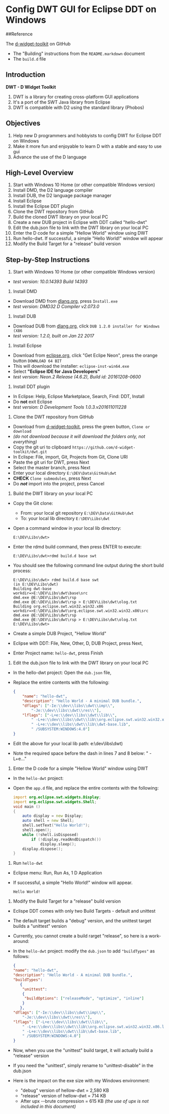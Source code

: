 # Config DWT GUI for Eclipse DDT on Windows

##Reference

The [d-widget-toolkit](https://www.github.com/d-widget-toolkit/dwt) on GitHub
 * The "Building" instructions from the `README.markdown` document
 * The `build.d` file

## Introduction

**DWT - D Widget Toolkit**

1. DWT is a library for creating cross-platform GUI applications
1. It's a port of the SWT Java library from Eclipse
1. DWT is compatible with D2 using the standard library (Phobos)

## Objectives
1. Help new D programmers and hobbyists to config DWT for Eclipse DDT on Windows
1. Make it more fun and enjoyable to learn D with a stable and easy to use gui
1. Advance the use of the D language
 
## High-Level Overview
1. Start with Windows 10 Home (or other compatible Windows version)
1. Install DMD, the D2 language compiler
1. Install DUB, the D2 language package manager
1. Install Eclipse
1. Install the Eclipse DDT plugin
1. Clone the DWT repository from GitHub
1. Build the cloned DWT library on your local PC
1. Create a new DUB project in Eclipse with DDT called "hello-dwt"
1. Edit the dub.json file to link with the DWT library on your local PC
1. Enter the D code for a simple "Hellow World" window using DWT
1. Run hello-dwt. If successful, a simple "Hello World!" window will appear
1. Modify the Build Target for a "release" build version

## Step-by-Step Instructions
1. Start with Windows 10 Home (or other compatible Windows version)
 - *test version: 10.0.14393 Build 14393*
1. Install DMD
 - Download DMD from [dlang.org](https://www.dlang.org), press `Install.exe`
 - *test version: DMD32 D Compiler v2.073.0*
1. Install DUB
 - Download DUB from  [dlang.org](https://www.code.dlang.org/download), click `DUB 1.2.0 installer for Windows (X86`
 - *test version: 1.2.0, built on Jan 22 2017*
1. Install Eclipse
 - Download from [eclipse.org](https://www.eclipse.org/downloads), click "Get Eclipe Neon", press the orange button `DOWNLOAD 64 BIT`
 - This will download the installer: `eclipse-inst-win64.exe`
 - Select **"Eclipse IDE for Java Developers"**
 - *test version: Neon.2 Release (4.6.2), Build id: 20161208-0600*
1. Install DDT plugin
 - In Eclipse: Help, Eclipse Marketplace, Search, Find: DDT, Install
 - Do **not** exit Eclipse
 - *test version: D Development Tools 1.0.3.v201611011228*
1. Clone the DWT repository from GitHub
 - Download from [d-widget-toolkit](https://www.github.com/d-widget-toolkit/dwt), press the green button, `Clone or download`
 - *(do not download because it will download the folders only, not everything)*
 - Copy the git uri to clipboard `https://github.com/d-widget-toolkit/dwt.git`
 - In Eclispe: File, import, Git, Projects from Git, Clone URI
 - Paste the git uri for DWT, press Next
 - Select the master branch, press Next
 - Enter your local directory `E:\DEV\Data\GitHub\dwt`
 - **CHECK** `Clone submodules`, press Next
 - Do ***not*** import into the project, press Cancel
1. Build the DWT library on your local PC
 - Copy the Git clone:
 
	  - From: your local git repository `E:\DEV\Data\GitHub\dwt`
	  - To:   your local lib directory  `E:\DEV\Libs\dwt`
	  
 - Open a command window in your local lib directory:
 
	```dos
	E:\DEV\Libs\dwt>
	```

 - Enter the rdmd build command, then press ENTER to execute:
 
	```dos
	E:\DEV\Libs\dwt>rdmd build.d base swt
	```
	
 - You should see the following command line output during the short build process:

	```dos
	E:\DEV\Libs\dwt> rdmd build.d base swt
	(in E:\DEV\Libs\dwt)
	Building dwt-base
	workdir=>E:\DEV\Libs\dwt\base\src
	dmd.exe @E:\DEV\Libs\dwt\rsp
	dmd.exe @E:\DEV\Libs\dwt\rsp > E:\DEV\Libs\dwt\olog.txt
	Building org.eclipse.swt.win32.win32.x86
	workdir=>E:\DEV\Libs\dwt\org.eclipse.swt.win32.win32.x86\src
	dmd.exe @E:\DEV\Libs\dwt\rsp
	dmd.exe @E:\DEV\Libs\dwt\rsp > E:\DEV\Libs\dwt\olog.txt
	E:\DEV\Libs\dwt>
	```

 - Create a simple DUB Project, "Hellow World" 
 - Eclipse with DDT: File, New, Other, D, DUB Project, press Next,
 - Enter Project name: `hello-dwt`, press Finish
1. Edit the dub.json file to link with the DWT library on your local PC
 - In the hello-dwt project: Open the `dub.json` file,
 - Replace the entire contents with the following:
	
	```json
	{
		"name": "hello-dwt",
		"description": "Hello World - A minimal DUB bundle.",
		"dflags": ["-Ie:\\dev\\libs\\dwt\\imp\\",
			"-Je:\\dev\\libs\\dwt\\res\\"],
		"lflags": ["-L+e:\\dev\\libs\\dwt\\lib\\",
			" -L+e:\\dev\\libs\\dwt\\lib\\org.eclipse.swt.win32.win32.x86.lib",
			" -L+e:\\dev\\libs\\dwt\\lib\\dwt-base.lib",
			" /SUBSYSTEM:WINDOWS:4.0"]
	}
	```
	
 - Edit the above for your local lib path: e:\\dev\\libs\\dwt)
 - Note the required space before the dash in lines 7 and 8 below: " -L+e..."

1. Enter the D code for a simple "Hellow World" window using DWT
 - In the `hello-dwt` project:
 - Open the `app.d` file, and replace the entire contents with the following:
	
	```d
	import org.eclipse.swt.widgets.Display;
	import org.eclipse.swt.widgets.Shell;
	void main ()
	{
		auto display = new Display;
		auto shell = new Shell;
		shell.setText("Hello World!");
		shell.open();
		while (!shell.isDisposed)
			if (!display.readAndDispatch())
				display.sleep();
		display.dispose();
	}
	```

1. Run `hello-dwt`
 - Eclipse menu: Run, Run As, 1 D Application
 - If successful, a simple "Hello World!" window will appear.
	
	```
	Hello World!
	```

1. Modify the Build Target for a "release" build version
 - Eclispe DDT comes with only two Build Targets - default and unittest
 - The default target builds a "debug" version, and the unittest target builds a "unittest" version
 - Currently, you cannot create a build rarget "release", so here is a work-around:
 - In the `hello-dwt` project: modify the `dub.json` to add `"buildTypes"` as follows:
 
	```json
	{
	"name": "hello-dwt",
	"description": "Hello World - A minimal DUB bundle.",
	"buildTypes":
	   {
	    "unittest":
	    {
	     "buildOptions": ["releaseMode", "optimize", "inline"]
	    }
	   },
	"dflags": ["-Ie:\\dev\\libs\\dwt\\imp\\", 
		"-Je:\\dev\\libs\\dwt\\res\\"],
	"lflags": ["-L+e:\\dev\\libs\\dwt\\lib\\",
		" -L+e:\\dev\\libs\\dwt\\lib\\org.eclipse.swt.win32.win32.x86.lib",
		" -L+e:\\dev\\libs\\dwt\\lib\\dwt-base.lib",
		" /SUBSYSTEM:WINDOWS:4.0"]
	}
	```

 - Now, when you use the "unittest" build target, it will actually build a "release" version
 - If you need the "unittest", simply rename to "unittest-disable" in the dub.json
 - Here is the impact on the exe size with my Windows environment:
	  - "debug" version of hellow-dwt = 2,580 KB
	  - "release" version of hellow-dwt = 714 KB
	  - After upx --brute compression = 615 KB *(the use of upx is not included in this document)*
